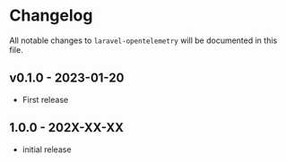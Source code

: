 # Changelog

All notable changes to `laravel-opentelemetry` will be documented in this file.

## v0.1.0 - 2023-01-20

- First release

## 1.0.0 - 202X-XX-XX

- initial release
